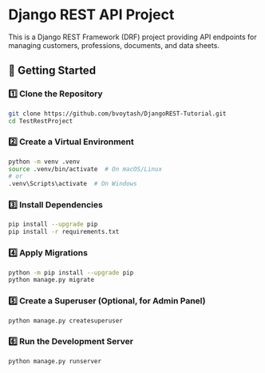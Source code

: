 # Django REST API Project

This is a Django REST Framework (DRF) project providing API endpoints for managing customers, professions, documents, and data sheets.

## 🚀 Getting Started

### 1️⃣ Clone the Repository
```sh
git clone https://github.com/bvoytash/DjangoREST-Tutorial.git
cd TestRestProject
```

### 2️⃣ Create a Virtual Environment
```sh
python -m venv .venv
source .venv/bin/activate  # On macOS/Linux
# or
.venv\Scripts\activate  # On Windows
```

### 3️⃣ Install Dependencies
```sh
pip install --upgrade pip
pip install -r requirements.txt
```

### 4️⃣ Apply Migrations
```sh
python -m pip install --upgrade pip
python manage.py migrate
```

### 5️⃣ Create a Superuser (Optional, for Admin Panel)
```sh
python manage.py createsuperuser
```

### 6️⃣ Run the Development Server
```sh
python manage.py runserver
```

